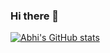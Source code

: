 ### Hi there 👋
[![Abhi's GitHub stats](https://github-readme-stats.vercel.app/api?username=abhistark007&show_icons=true&theme=tokyonight)](https://github.com/anuraghazra/github-readme-stats)


<!--
**abhistark007/abhistark007** is a ✨ _special_ ✨ repository because its `README.md` (this file) appears on your GitHub profile.

Here are some ideas to get you started:

- 🔭 I’m currently working on ...
- 🌱 I’m currently learning ...
- 👯 I’m looking to collaborate on ...
- 🤔 I’m looking for help with ...
- 💬 Ask me about ...
- 📫 How to reach me: ...
- 😄 Pronouns: ...
- ⚡ Fun fact: ...
-->
